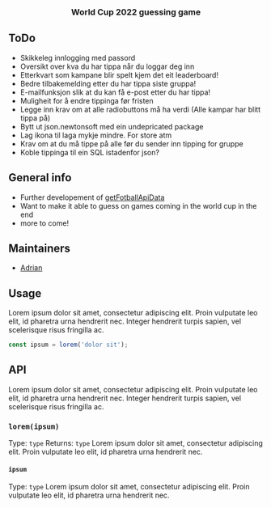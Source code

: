 <h3 align="center">World Cup 2022 guessing game</h3>

## ToDo
* Skikkeleg innlogging med passord
* Oversikt over kva du har tippa når du loggar deg inn
* Etterkvart som kampane blir spelt kjem det eit leaderboard!
* Bedre tilbakemelding etter du har tippa siste gruppa!
* E-mailfunksjon slik at du kan få e-post etter du har tippa!
* Muligheit for å endre tippinga før fristen
* Legge inn krav om at alle radiobuttons må ha verdi (Alle kampar har blitt tippa på)
* Bytt ut json.newtonsoft med ein undepricated package
* Lag ikona til laga mykje mindre. For store atm
* Krav om at du må tippe på alle før du sender inn tipping for gruppe
* Koble tippinga til ein SQL istadenfor json?


## General info
* Further developement of [getFotballApiData](https://github.com/Vigdals/getFotballApiData)
* Want to make it able to guess on games coming in the world cup in the end
* more to come!

## Maintainers
* [Adrian](https://github.com/vigdals)

## Usage
Lorem ipsum dolor sit amet, consectetur adipiscing elit. Proin vulputate leo elit, id pharetra urna hendrerit nec. Integer hendrerit turpis sapien, vel scelerisque risus fringilla ac.
```javascript
const ipsum = lorem('dolor sit');
```
## API
Lorem ipsum dolor sit amet, consectetur adipiscing elit. Proin vulputate leo elit, id pharetra urna hendrerit nec. Integer hendrerit turpis sapien, vel scelerisque risus fringilla ac.
### `lorem(ipsum)`
Type: `type`
Returns: `type`
Lorem ipsum dolor sit amet, consectetur adipiscing elit. Proin vulputate leo elit, id pharetra urna hendrerit nec.
#### `ipsum`
Type: `type`
Lorem ipsum dolor sit amet, consectetur adipiscing elit. Proin vulputate leo elit, id pharetra urna hendrerit nec.
